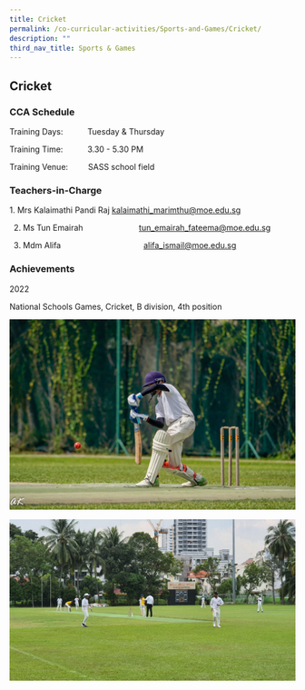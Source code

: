 ```yaml
---
title: Cricket
permalink: /co-curricular-activities/Sports-and-Games/Cricket/
description: ""
third_nav_title: Sports & Games
---
```

## Cricket 


### CCA Schedule  

Training Days:           Tuesday & Thursday

Training Time:           3.30 - 5.30 PM

Training Venue:         SASS school field  

  

### Teachers-in-Charge

1. Mrs Kalaimathi Pandi Raj kalaimathi_marimthu@moe.edu.sg

2. Ms Tun Emairah                         tun_emairah_fateema@moe.edu.sg 

3. Mdm Alifa                                     alifa_ismail@moe.edu.sg 

### Achievements

2022 

National Schools Games, Cricket, B division, 4th position

![](/images/cricket.jpeg)

![](/images/cricket.jpg)
